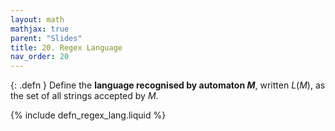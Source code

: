 ```yaml
---
layout: math
mathjax: true
parent: "Slides"
title: 20. Regex Language
nav_order: 20
---
```


{: .defn } 
Define the __language recognised by automaton $M$__, written $L(M)$, as the set of all strings accepted by $M$.

{% include defn_regex_lang.liquid %}